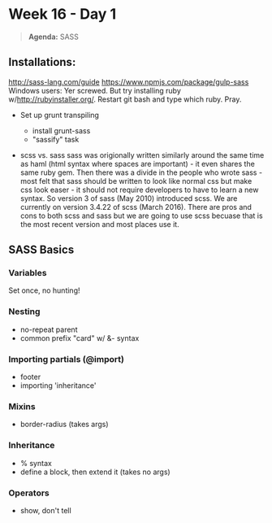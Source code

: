 # Week 16 - Day 1

> **Agenda:** SASS


## Installations:
http://sass-lang.com/guide
https://www.npmjs.com/package/gulp-sass
Windows users: Yer screwed.  But try installing ruby w/http://rubyinstaller.org/.  Restart git bash and type which ruby.  Pray.

* Set up grunt transpiling
  * install grunt-sass
  * "sassify" task

* scss vs. sass
sass was origionally written similarly around the same time as haml (html syntax where spaces are important) - it even shares the same ruby gem.  Then there was a divide in the people who wrote sass - most felt that sass should be written to look like normal css but make css look easer - it should not require developers to have to learn a new syntax.  So version 3 of sass (May 2010) introduced scss.  We are currently on version 3.4.22 of scss (March 2016).  There are pros and cons to both scss and sass but we are going to use scss becuase that is the most recent version and most places use it.  

## SASS Basics
### Variables
  Set once, no hunting!
### Nesting
  * no-repeat parent
  * common prefix "card" w/ &- syntax
  
### Importing partials (@import)
  * footer
  * importing 'inheritance'

### Mixins
  * border-radius (takes args)

### Inheritance
  * % syntax
  * define a block, then extend it (takes no args)

### Operators
  * show, don't tell